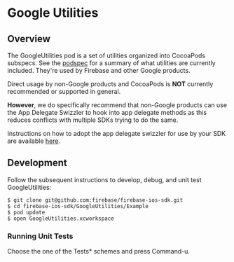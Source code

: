 # Google Utilities

## Overview

The GoogleUtilities pod is a set of utilities organized into CocoaPods subspecs.
See the [podspec](../GoogleUtilities.podspec) for a summary of what utilities
are currently included. They're used by Firebase and other Google products.

Direct usage by non-Google products and CocoaPods is **NOT** currently
recommended or supported in general.

**However**, we do specifically recommend that non-Google products can use the App Delegate Swizzler to hook into app delegate methods as this reduces conflicts with multiple SDKs trying to do the same.

Instructions on how to adopt the app delegate swizzler for use by your SDK are available [here](./AppDelegateSwizzler/README.md).

## Development

Follow the subsequent instructions to develop, debug, and unit test
GoogleUtilities:

```
$ git clone git@github.com:firebase/firebase-ios-sdk.git
$ cd firebase-ios-sdk/GoogleUtilities/Example
$ pod update
$ open GoogleUtilities.xcworkspace
```

### Running Unit Tests

Choose the one of the Tests* schemes and press Command-u.
